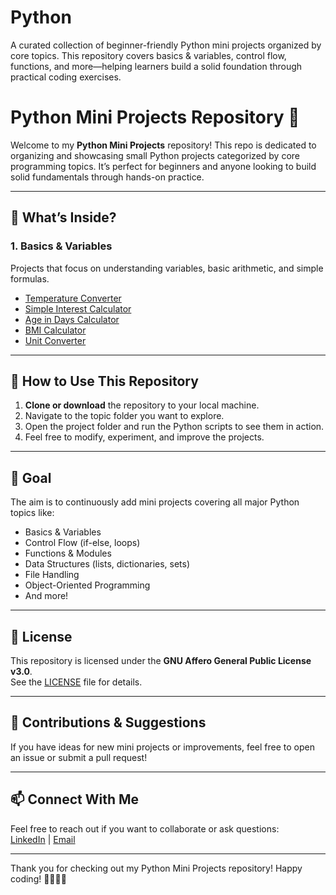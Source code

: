 # Python
A curated collection of beginner-friendly Python mini projects organized by core topics. This repository covers basics &amp; variables, control flow, functions, and more—helping learners build a solid foundation through practical coding exercises.

# Python Mini Projects Repository 🐍

Welcome to my **Python Mini Projects** repository! This repo is dedicated to organizing and showcasing small Python projects categorized by core programming topics. It’s perfect for beginners and anyone looking to build solid fundamentals through hands-on practice.

---

## 🚀 What’s Inside?

### 1. Basics & Variables
Projects that focus on understanding variables, basic arithmetic, and simple formulas.

- [Temperature Converter](1.%20Basics_%26_Variables/01.%20Temperature_Converter)
- [Simple Interest Calculator](1.%20Basics_%26_Variables/2.%20Simple_Interest_Calculator/)
- [Age in Days Calculator](1.%20Basics_%26_Variables/3.%20Age_in_Days_Calculator/)
- [BMI Calculator](1.%20Basics_%26_Variables/4.%20BMI_Calculator/)
- [Unit Converter](1.%20Basics_%26_Variables/5.%20Unit_Converter/)

---

## 📌 How to Use This Repository

1. **Clone or download** the repository to your local machine.
2. Navigate to the topic folder you want to explore.
3. Open the project folder and run the Python scripts to see them in action.
4. Feel free to modify, experiment, and improve the projects.

---

## 🎯 Goal

The aim is to continuously add mini projects covering all major Python topics like:

- Basics & Variables  
- Control Flow (if-else, loops)  
- Functions & Modules  
- Data Structures (lists, dictionaries, sets)  
- File Handling  
- Object-Oriented Programming  
- And more!

---

## 📝 License

This repository is licensed under the **GNU Affero General Public License v3.0**.  
See the [LICENSE](LICENSE) file for details.

---

## 🤝 Contributions & Suggestions

If you have ideas for new mini projects or improvements, feel free to open an issue or submit a pull request!  

---

## 📫 Connect With Me

Feel free to reach out if you want to collaborate or ask questions:  
[LinkedIn](www.linkedin.com/in/vedant-jadhav-vj19) | [Email](mailto:vedant.jadhav1928@gmail.com)

---

Thank you for checking out my Python Mini Projects repository! Happy coding! 👩‍💻👨‍💻
